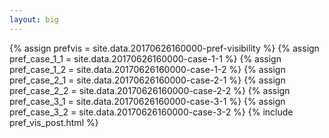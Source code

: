```yaml
---
layout: big
---
```

{% assign prefvis = site.data.20170626160000-pref-visibility %}
{% assign pref_case_1_1 = site.data.20170626160000-case-1-1 %}
{% assign pref_case_1_2 = site.data.20170626160000-case-1-2 %}
{% assign pref_case_2_1 = site.data.20170626160000-case-2-1 %}
{% assign pref_case_2_2 = site.data.20170626160000-case-2-2 %}
{% assign pref_case_3_1 = site.data.20170626160000-case-3-1 %}
{% assign pref_case_3_2 = site.data.20170626160000-case-3-2 %}
{% include pref_vis_post.html %}
